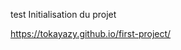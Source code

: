 test
Initialisation du projet


<a href="https://tokayazy.github.io/first-project/" target="_blank">https://tokayazy.github.io/first-project/</a>
